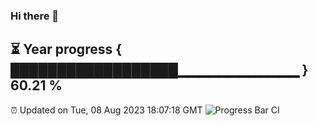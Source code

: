 ### Hi there 👋
⏳ Year progress { ██████████████████▁▁▁▁▁▁▁▁▁▁▁▁ } 60.21 %
---
⏰ Updated on Tue, 08 Aug 2023 18:07:18 GMT
![Progress Bar CI](https://github.com/Moyi321/Moyi321/workflows/Progress%20Bar%20CI/badge.svg)
